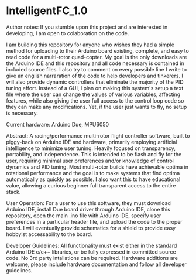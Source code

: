# IntelligentFC_1.0
Author notes:
If you stumble upon this project and are interested in developing, I am open to colaboration on the code. 

I am building this repository for anyone who wishes they had a simple method for uploading to their Arduino board existing, complete, and easy to read code for a multi-rotor quad-copter. My goal is the only downloads are the Arduino IDE and this repository and all code necessary is contained in included source files. I also try to comment on every possible line I write to give an english narraration of the code to help developers and tinkerers. I will also provide dynamic controllers that eliminate the majority of the PID tuning effort. Instead of a GUI, I plan on making this system's setup a text file where the user can change the values of various variables, affecting features, while also giving the user full access to the control loop code so they can make any modifications. Yet, if the user just wants to fly, no setup is necessary. 

Current hardware: 
Arduino Due, MPU6050

Abstract:
A racing/performance multi-rotor flight controller software, built to piggy-back on Arduino IDE and hardware, primarily employing artificial intelligence to minimize user tuning. Heavily focused on transparency, portability, and independence.
This is intended to be flash and fly for the user, requiring minimal user preferences and/or knowledge of control dynamics and PID tuning. Most multi-rotor builds have achievable optima in rotational performance and the goal is to make systems that find optima automatically as quickly as possible. I also want this to have educational value, allowing a curious beginner full transparent access to the entire stack.

User Operation:
For a user to use this software, they must download Arduino IDE, install Due board driver through Arduino IDE, clone this repository, open the main .ino file with Arduino IDE, specify user preferences in a particular header file, and upload the code to the proper board. I will eventually provide schematics for a shield to provide easy hobbyist accessability to the board.

Developer Guidelines:
All functionality must exist either in the standard Arduino IDE c/c++ libraries, or be fully expressed in committed source code. No 3rd party intallations can be required. Hardware additions are welcome, please include hardware documentation and follow all developer guidelines.
